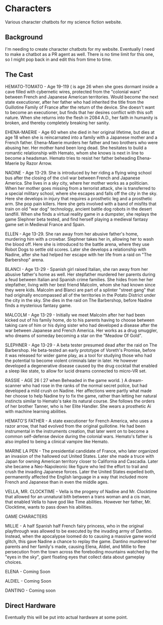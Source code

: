 # Characters
Various character chatbots for my science fiction website.

## Background
I'm needing to create character chatbots for my website. Eventually I need to make a chatbot as a PR agent as well. There is no time limit for this one, so I might pop back in and edit this from time to time.

## The Cast
HEMATO-TOMATO - Age 19-119 ( is age 26 when she goes dormant inside a cave filled with cybernetic wires, protected from the "colonial wars" between French and Japanese American territories. Would become the next state executioner, after her father who had inherited the title from the Guillotine Family of France after the return of the device. She doesn't want to become an executioner, but finds that her desires conflict with this soft nature. When she returns into the flesh in 2084 A.D., her faith in humanity is broken, and thereby completely breaking her sanity.

EHENA-MAERIE - Age 60 when she died in her original lifetime, but dies at age 18 when she is reincarnated into a family with a Japanese mother and a French father. Ehena-Maerie murders her father and two brothers who were abusing her. Her mother hand been long dead. She hesitates to build a romantic relationship with Hemato, whom she knows is next in line to become a headsman. Hemato tries to resist her father beheading Ehena-Maerie by Razor Arrow.

NADINE - Age 13-29. She is introduced by her riding a flying wing school bus after the closing of the civil war between French and Japanese America. She lives in a sky city, where her mother works as a politician. When her mother goes missing from a terrorist attack, she is transferred to a special military school, where she escapes and falls off the city in the sky. Here she develops in injury that requires a prosthetic leg and a prosthetic arm. She pop pain killers. Here she gets involved with a band of misfits that train on old "war dog" technology, ancient battle dog robots in the desert landfill. When she finds a virtual reality game in a dumpster, she replays the game Slephner beta tested, and find herself playing a medieval fantasy game set in Medieval France and Spain.

ELLEN - Age 13-29. She ran away from her abusive father's home, murdering him with a crowbar. Slephner takes her in, allowing her to wash the blood off. Here she is introduced to the battle arena, where they use Robot Dogs to settle old scores. Later she develops a relationship with Nadine, after she had helped her escape with her life from a raid on "The Barbershop" arena.

BLANCI - Age 13-29 - Spanish girl raised Italian, she ran away from her abusive father's home as well. Her stepfather murdered her parents during a feud between Italian and Spanish crime families. She hides from her her stepfather, living with her best friend Malcolm, whom she had known since they were kids. Malcolm and Blanci are part of a splinter "street gang" that had originally encompassed all of the territories in the Potato District under the city in the sky. She dies in the raid on The Barbershop, before Nadine finds a mysterious fantasy game.

MALCOLM - Age 13-29 - Initially we meet Malcolm after her had been kicked out of his family home, do to his parents having to choose between taking care of him or his dying sister who had developed a disease after the war between Japanese and French America. Her works as a drug smuggler, who dreams of someday becoming a star on the "Meadow Of Gold".

SLEPHNER - Age 13-29 - A beta tester presumed dead after the raid on The Barbershop. He beta-tested an early prototype of Voreth's Promise, before it was released for wider game play, as a tool for studying those who had the potential to become violent criminals later in later. He however developed a degenerative disease caused by the drug cocktail that enabled a sleep like state, to allow for lucid dreams connected to micro-VR set.

RASSIE - AGE 26 ( 27 when Beheaded in the game world. ) A dream-scanner who had rose in the ranks of the normal secret police, but had developed a mild crush on Nadine. Her affections were partly what made her choose to help Nadine try to fix the game, rather than letting her natural instincts similar to Hemato's take its natural course. She follows the orders of her brother Tanner, who is her Elite Handler. She wears a prosthetic Ai with machine learning abilities.

HEMATO'S FATHER - A state executioner for French America, who uses a razor arrow, that had evolved from the original guillotine. He had been instrumental in the instruments creation, that later went on to become a common self-defense device during the colonial wars. Hemato's father is also implied to being a clinical vampire like Hemato.

MARINE LA PEN - The presidential candidate of France, who later organized an invasion of the hallowed out United States. Later she made a truce with Japan for owning American territory closer to California and Cascadia. Later she became a Neo-Napoleonic like figure who led the effort to trail and crush the invading Japanese forces. Later the United States expelled both, permanently affected the English language in a way that included more French and Japanese than in even the middle ages.

VELLA, MR. CLOCKTIME - Vella is the progeny of Nadine and Mr. Clocktime that allowed for an unnatural bith between a trans woman and a cis man, that enabled Vella to have god like Time abilities. However her father, Mr. Clocktime, wants to pass down his abilities.

GAME CHARACTERS

MILLIE - A half Spanish half French fairy princess, who in the original playthrough was allowed to be executed by the invading army of Dantino. Instead, when the apocalypse loomed do to causing a massive game world glitch, this gave Nadine a chance to replay the game. Dantino murdered her parents and her family's made, causing Elena, Aldiel, and Millie to flee persecution from the town across the foreboding mountains watched by the "eyes in the sky", giant floating eyes that collect data about gameplay choices.

ELENA - Coming Soon

ALDIEL - Coming Soon

DANTINO - Coming soon

## Direct Hardware
Eventually this will be put into actual hardware at some point.
